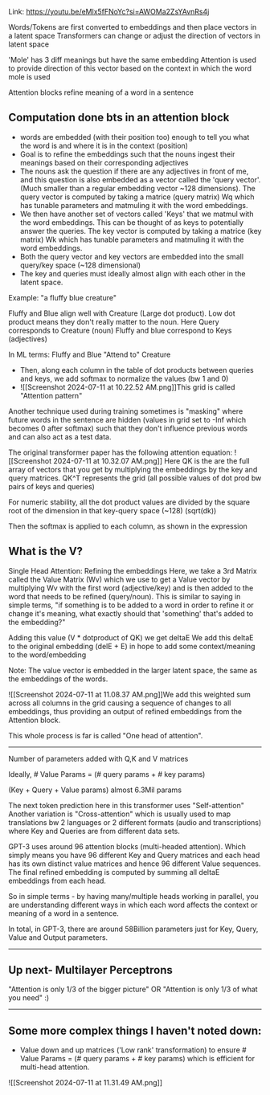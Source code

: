 Link: https://youtu.be/eMlx5fFNoYc?si=AWOMa2ZsYAvnRs4j

Words/Tokens are first converted to embeddings and then place vectors in a latent space
Transformers can change or adjust the direction of vectors in latent space

'Mole' has 3 diff meanings but have the same embedding
Attention is used to provide direction of this vector based on the context in which the word mole is used

Attention blocks refine meaning of a word in a sentence

## Computation done bts in an attention block
- words are embedded (with their position too) enough to tell you what the word is and where it is in the context (position)
- Goal is to refine the embeddings such that the nouns ingest their meanings based on their corresponding adjectives
- The nouns ask the question if there are any adjectives in front of me, and this question is also embedded as a vector called the 'query vector'. (Much smaller than a regular embedding vector ~128 dimensions). The query vector is computed by taking a matrice (query matrix) Wq which has tunable parameters and matmuling it with the word embeddings.
- We then have another set of vectors called 'Keys' that we matmul with the word embeddings. This can be thought of as keys to potentially answer the queries. The key vector is computed by taking a matrice (key matrix) Wk which has tunable parameters and matmuling it with the word embeddings.
- Both the query vector and key vectors are embedded into the small query/key space (~128 dimensional)
- The key and queries must ideally almost align with each other in the latent space.

Example: "a fluffy blue creature"

Fluffy and Blue align well with Creature (Large dot product). Low dot product means they don't really matter to the noun.
Here Query corresponds to  Creature (noun)
Fluffy and blue correspond to Keys (adjectives)

In ML terms: Fluffy and Blue "Attend to" Creature

- Then, along each column in the table of dot products between queries and keys, we add softmax to normalize the values (bw 1 and 0)
- ![[Screenshot 2024-07-11 at 10.22.52 AM.png]]This grid is called "Attention pattern"

Another technique used during training sometimes is "masking"
where future words in the sentence are hidden (values in grid set to -Inf which becomes 0 after softmax) such that they don't influence previous words and can also act as a test data.

The original transformer paper has the following attention equation:
![[Screenshot 2024-07-11 at 10.32.07 AM.png]]
Here QK is the are the full array of vectors that you get by multiplying the embeddings by the key and query matrices. QK^T represents the grid (all possible values of dot prod bw pairs of keys and queries)

For numeric stability, all the dot product values are divided by the square root of the dimension in that key-query space (~128) (sqrt(dk))

Then the softmax is applied to each column, as shown in the expression

## What is the V?

Single Head Attention: Refining the embeddings
Here, we take a 3rd Matrix called the Value Matrix (Wv) which we use to get a Value vector by multiplying Wv with the first word (adjective/key) and is then added to the word that needs to be refined (query/noun).
This is similar to saying in simple terms, "if something is to be added to a word in order to refine it or change it's meaning, what exactly should that 'something' that's added to the embedding?"

Adding this value (V * dotproduct of QK) we get deltaE
We add this deltaE to the original embedding (delE + E) in hope to add some context/meaning to the word/embedding

Note: The value vector is embedded in the larger latent space, the same as the embeddings of the words.

![[Screenshot 2024-07-11 at 11.08.37 AM.png]]We add this weighted sum across all columns in the grid causing a sequence of changes to all embeddings, thus providing an output of refined embeddings from the Attention block.

This whole process is far is called "One head of attention".

---

Number of parameters added with Q,K and V matrices

Ideally, # Value Params = (# query params + # key params)

(Key + Query + Value params) almost 6.3Mil params

The next token prediction here in this transformer uses "Self-attention"
Another variation is "Cross-attention" which is usually used to map translations bw 2 languages or 2 different formats (audio and transcriptions) where Key and Queries are from different data sets.


GPT-3 uses around 96 attention blocks (multi-headed attention). Which simply means you have 96 different Key and Query matrices and each head has its own distinct value matrices and hence 96 different Value sequences.
The final refined embedding is computed by summing all deltaE embeddings from each head.

So in simple terms - by having many/multiple heads working in parallel, you are understanding different ways in which each word affects the context or meaning of a word in a sentence.

In total, in GPT-3, there are around 58Billion parameters just for Key, Query, Value and Output parameters.

---

## Up next- Multilayer Perceptrons

"Attention is only 1/3 of the bigger picture"
OR
"Attention is only 1/3 of what you need" :)

---

## Some more complex things I haven't noted down:

 - Value down and up matrices ('Low rank' transformation) to ensure # Value Params = (# query params + # key params) which is efficient for multi-head attention.


![[Screenshot 2024-07-11 at 11.31.49 AM.png]]